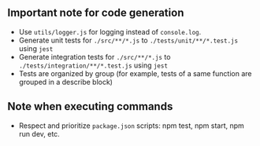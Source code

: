 ## Important note for code generation

- Use `utils/logger.js` for logging instead of `console.log`.
- Generate unit tests for `./src/**/*.js` to `./tests/unit/**/*.test.js` using `jest`
- Generate integration tests for `./src/**/*.js` to `./tests/integration/**/*.test.js` using `jest`
- Tests are organized by group (for example, tests of a same function are grouped in a describe block)


## Note when executing commands

- Respect and prioritize `package.json` scripts: npm test, npm start, npm run dev, etc.